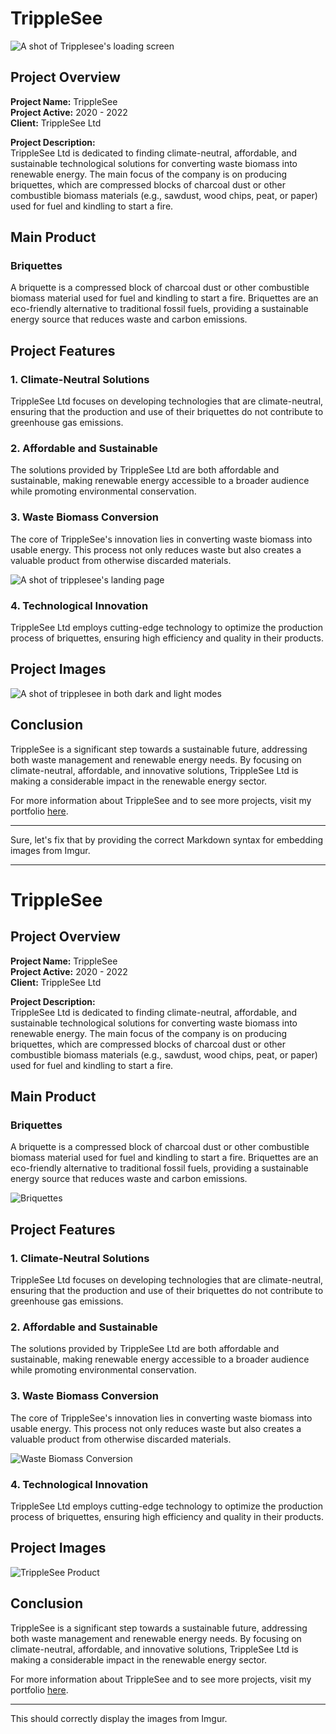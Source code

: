 # TrippleSee
![A shot of Tripplesee's loading screen](https://imgur.com/SvFp9WU)

## Project Overview

**Project Name:** TrippleSee  
**Project Active:** 2020 - 2022  
**Client:** TrippleSee Ltd  

**Project Description:**  
TrippleSee Ltd is dedicated to finding climate-neutral, affordable, and sustainable technological solutions for converting waste biomass into renewable energy. The main focus of the company is on producing briquettes, which are compressed blocks of charcoal dust or other combustible biomass materials (e.g., sawdust, wood chips, peat, or paper) used for fuel and kindling to start a fire.

## Main Product

### Briquettes

A briquette is a compressed block of charcoal dust or other combustible biomass material used for fuel and kindling to start a fire. Briquettes are an eco-friendly alternative to traditional fossil fuels, providing a sustainable energy source that reduces waste and carbon emissions.

## Project Features

### 1. Climate-Neutral Solutions
TrippleSee Ltd focuses on developing technologies that are climate-neutral, ensuring that the production and use of their briquettes do not contribute to greenhouse gas emissions.

### 2. Affordable and Sustainable
The solutions provided by TrippleSee Ltd are both affordable and sustainable, making renewable energy accessible to a broader audience while promoting environmental conservation.

### 3. Waste Biomass Conversion
The core of TrippleSee's innovation lies in converting waste biomass into usable energy. This process not only reduces waste but also creates a valuable product from otherwise discarded materials.

![A shot of tripplesee's landing page](https://imgur.com/zAlEnPv)

### 4. Technological Innovation
TrippleSee Ltd employs cutting-edge technology to optimize the production process of briquettes, ensuring high efficiency and quality in their products.

## Project Images

![A shot of tripplesee in both dark and light modes](https://imgur.com/JBKQBsp)

## Conclusion

TrippleSee is a significant step towards a sustainable future, addressing both waste management and renewable energy needs. By focusing on climate-neutral, affordable, and innovative solutions, TrippleSee Ltd is making a considerable impact in the renewable energy sector.

For more information about TrippleSee and to see more projects, visit my portfolio [here](#).

---

Sure, let's fix that by providing the correct Markdown syntax for embedding images from Imgur.

---

# TrippleSee

## Project Overview

**Project Name:** TrippleSee  
**Project Active:** 2020 - 2022  
**Client:** TrippleSee Ltd  

**Project Description:**  
TrippleSee Ltd is dedicated to finding climate-neutral, affordable, and sustainable technological solutions for converting waste biomass into renewable energy. The main focus of the company is on producing briquettes, which are compressed blocks of charcoal dust or other combustible biomass materials (e.g., sawdust, wood chips, peat, or paper) used for fuel and kindling to start a fire.

## Main Product

### Briquettes

A briquette is a compressed block of charcoal dust or other combustible biomass material used for fuel and kindling to start a fire. Briquettes are an eco-friendly alternative to traditional fossil fuels, providing a sustainable energy source that reduces waste and carbon emissions.

![Briquettes](https://i.imgur.com/SvFp9WU.jpg)

## Project Features

### 1. Climate-Neutral Solutions
TrippleSee Ltd focuses on developing technologies that are climate-neutral, ensuring that the production and use of their briquettes do not contribute to greenhouse gas emissions.

### 2. Affordable and Sustainable
The solutions provided by TrippleSee Ltd are both affordable and sustainable, making renewable energy accessible to a broader audience while promoting environmental conservation.

### 3. Waste Biomass Conversion
The core of TrippleSee's innovation lies in converting waste biomass into usable energy. This process not only reduces waste but also creates a valuable product from otherwise discarded materials.

![Waste Biomass Conversion](https://i.imgur.com/zAlEnPv.jpg)

### 4. Technological Innovation
TrippleSee Ltd employs cutting-edge technology to optimize the production process of briquettes, ensuring high efficiency and quality in their products.

## Project Images

![TrippleSee Product](https://i.imgur.com/JBKQBsp.jpg)

## Conclusion

TrippleSee is a significant step towards a sustainable future, addressing both waste management and renewable energy needs. By focusing on climate-neutral, affordable, and innovative solutions, TrippleSee Ltd is making a considerable impact in the renewable energy sector.

For more information about TrippleSee and to see more projects, visit my portfolio [here](#).

---

This should correctly display the images from Imgur.
